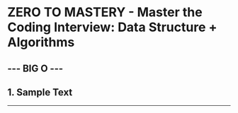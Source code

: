 # ZERO TO MASTERY - Master the Coding Interview: Data Structure + Algorithms

## --- BIG O ---

## **1. Sample Text**

---
